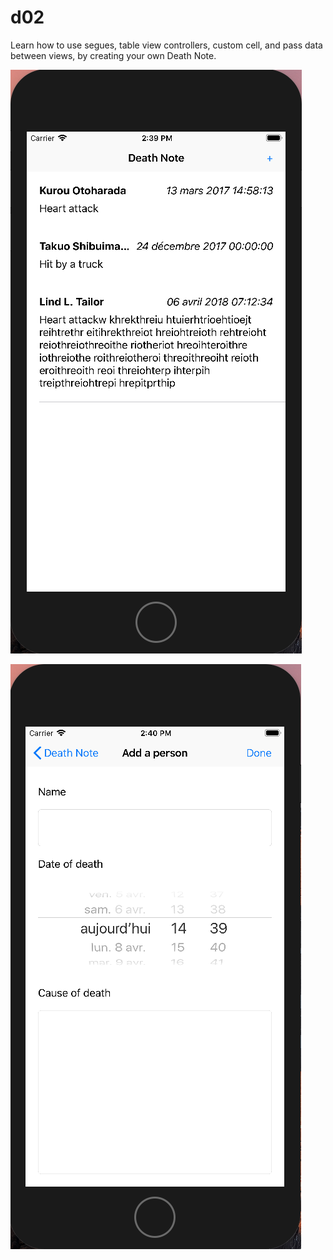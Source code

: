# d02

Learn how to use segues, table view controllers, custom cell, and pass data between views, by creating your own Death Note.

![alt text](https://github.com/mdubus/piscine-swift/blob/master/images/death-note-list.png)

![alt text](https://github.com/mdubus/piscine-swift/blob/master/images/death-note-add-person.png)
